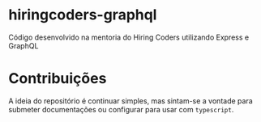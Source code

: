 # hiringcoders-graphql
Código desenvolvido na mentoria do Hiring Coders utilizando Express e GraphQL

# Contribuições
A ideia do repositório é continuar simples, mas sintam-se a vontade para submeter documentações ou configurar para usar com `typescript`.
